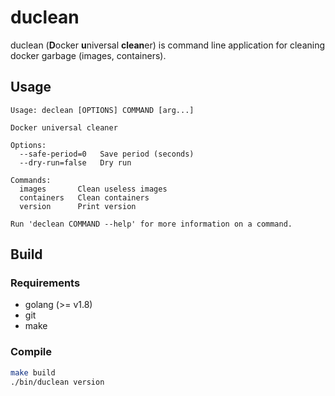 # duclean
duclean (**D**ocker **u**niversal **clean**er) is command line application for cleaning docker garbage (images, containers).

## Usage

```
Usage: declean [OPTIONS] COMMAND [arg...]

Docker universal cleaner

Options:
  --safe-period=0   Save period (seconds)
  --dry-run=false   Dry run

Commands:
  images       Clean useless images
  containers   Clean containers
  version      Print version

Run 'declean COMMAND --help' for more information on a command.
```

## Build
### Requirements
- golang (>= v1.8)
- git
- make

### Compile
```bash
make build
./bin/duclean version
```
